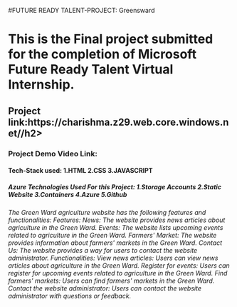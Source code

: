 #FUTURE READY TALENT-PROJECT: Greensward

<h1>This is the Final project submitted for the completion of Microsoft Future Ready Talent Virtual Internship.</h1>

<h2>Project link:https://charishma.z29.web.core.windows.net//h2>

<h3>Project Demo Video Link:        </h3>



<h4>Tech-Stack used: 1.HTML
                     2.CSS
                     3.JAVASCRIPT </h4>

<h5>Azure Technologies Used For this Project:
1.Storage Accounts
2.Static Website
3.Containers
4.Azure
5.Github</h5>

<h6>The Green Ward agriculture website has the following features and functionalities:
Features:
News: The website provides news articles about agriculture in the Green Ward.
Events: The website lists upcoming events related to agriculture in the Green Ward.
Farmers' Market: The website provides information about farmers' markets in the Green Ward.
Contact Us: The website provides a way for users to contact the website administrator.
Functionalities:
View news articles: Users can view news articles about agriculture in the Green Ward.
Register for events: Users can register for upcoming events related to agriculture in the Green Ward.
Find farmers' markets: Users can find farmers' markets in the Green Ward.
Contact the website administrator: Users can contact the website administrator with questions or feedback.
</h6>

                     
                     


                     
